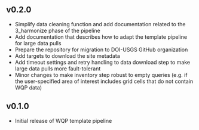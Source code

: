 ## v0.2.0  
 * Simplify data cleaning function and add documentation related to the 
 3_harmonize phase of the pipeline
 * Add documentation that describes how to adapt the template pipeline for large
 data pulls
 * Prepare the repository for migration to DOI-USGS GitHub organization
 * Add targets to download the site metadata
 * Add timeout settings and retry handling to data download step to make large
 data pulls more fault-tolerant
 * Minor changes to make inventory step robust to empty queries (e.g. if the 
 user-specified area of interest includes grid cells that do not contain WQP 
 data)

## v0.1.0 
 * Initial release of WQP template pipeline
